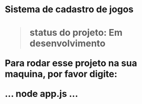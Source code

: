 <h1>Sistema de cadastro de jogos<h1>

> status do projeto: Em desenvolvimento

Para rodar esse projeto na sua maquina, por favor digite:

...
node app.js
...
